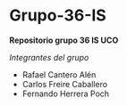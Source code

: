 # Grupo-36-IS
**Repositorio grupo 36 IS UCO**

*Integrantes del grupo*
* Rafael Cantero Alén
* Carlos Freire Caballero
* Fernando Herrera Poch
